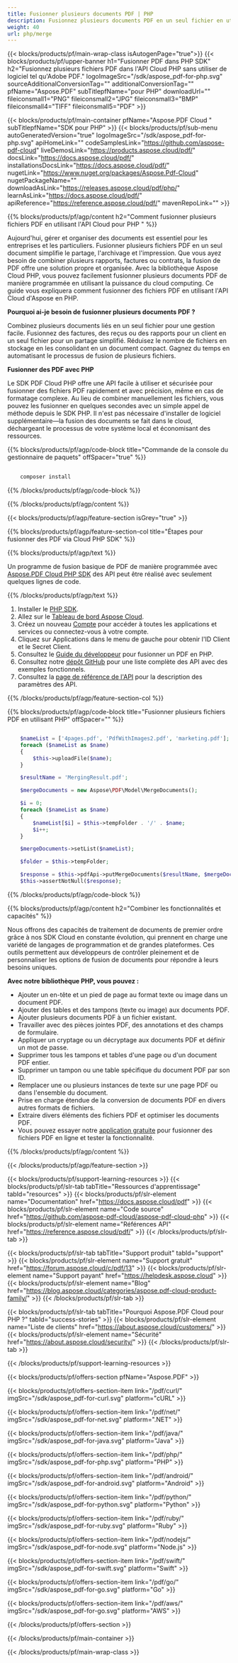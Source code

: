 ```yaml
---
title: Fusionner plusieurs documents PDF | PHP
description: Fusionnez plusieurs documents PDF en un seul fichier en utilisant PHP et Aspose.PDF Cloud SDK.
weight: 40
url: php/merge
---
```


{{< blocks/products/pf/main-wrap-class isAutogenPage="true">}}
{{< blocks/products/pf/upper-banner h1="Fusionner PDF dans PHP SDK" h2="Fusionnez plusieurs fichiers PDF dans l'API Cloud PHP sans utiliser de logiciel tel qu'Adobe PDF." logoImageSrc="/sdk/aspose_pdf-for-php.svg" sourceAdditionalConversionTag="" additionalConversionTag="" pfName="Aspose.PDF" subTitlepfName="pour PHP" downloadUrl="" fileiconsmall1="PNG" fileiconsmall2="JPG" fileiconsmall3="BMP" fileiconsmall4="TIFF" fileiconsmall5="PDF" >}}

{{< blocks/products/pf/main-container pfName="Aspose.PDF Cloud " subTitlepfName="SDK pour PHP" >}}
{{< blocks/products/pf/sub-menu autoGeneratedVersion="true" logoImageSrc="/sdk/aspose_pdf-for-php.svg" apiHomeLink="" codeSamplesLink="https://github.com/aspose-pdf-cloud" liveDemosLink="https://products.aspose.cloud/pdf/" docsLink="https://docs.aspose.cloud/pdf/" installationsDocsLink="https://docs.aspose.cloud/pdf/" nugetLink="https://www.nuget.org/packages/Aspose.Pdf-Cloud" nugetPackageName="" downloadAsLink="https://releases.aspose.cloud/pdf/php/" learnAsLink="https://docs.aspose.cloud/pdf/" apiReference="https://reference.aspose.cloud/pdf/" mavenRepoLink="" >}}

{{% blocks/products/pf/agp/content h2="Comment fusionner plusieurs fichiers PDF en utilisant l'API Cloud pour PHP " %}}

Aujourd'hui, gérer et organiser des documents est essentiel pour les entreprises et les particuliers. Fusionner plusieurs fichiers PDF en un seul document simplifie le partage, l'archivage et l'impression. Que vous ayez besoin de combiner plusieurs rapports, factures ou contrats, la fusion de PDF offre une solution propre et organisée. Avec la bibliothèque Aspose Cloud PHP, vous pouvez facilement fusionner plusieurs documents PDF de manière programmée en utilisant la puissance du cloud computing. Ce guide vous expliquera comment fusionner des fichiers PDF en utilisant l'API Cloud d'Aspose en PHP.

**Pourquoi ai-je besoin de fusionner plusieurs documents PDF ?**

Combinez plusieurs documents liés en un seul fichier pour une gestion facile. Fusionnez des factures, des reçus ou des rapports pour un client en un seul fichier pour un partage simplifié. Réduisez le nombre de fichiers en stockage en les consolidant en un document compact. Gagnez du temps en automatisant le processus de fusion de plusieurs fichiers.

**Fusionner des PDF avec PHP**

Le SDK PDF Cloud PHP offre une API facile à utiliser et sécurisée pour fusionner des fichiers PDF rapidement et avec précision, même en cas de formatage complexe. Au lieu de combiner manuellement les fichiers, vous pouvez les fusionner en quelques secondes avec un simple appel de méthode depuis le SDK PHP. Il n'est pas nécessaire d'installer de logiciel supplémentaire—la fusion des documents se fait dans le cloud, déchargeant le processus de votre système local et économisant des ressources.

{{% blocks/products/pf/agp/code-block title="Commande de la console du gestionnaire de paquets" offSpacer="true" %}}

```bash
     
    composer install

```

{{% /blocks/products/pf/agp/code-block %}}

{{% /blocks/products/pf/agp/content %}}

{{< blocks/products/pf/agp/feature-section isGrey="true" >}}

{{% blocks/products/pf/agp/feature-section-col title="Étapes pour fusionner des PDF via Cloud PHP SDK" %}}

{{% blocks/products/pf/agp/text %}}

Un programme de fusion basique de PDF de manière programmée avec
[Aspose.PDF Cloud PHP SDK](https://products.aspose.cloud/pdf/php/)
des API peut être réalisé avec seulement quelques lignes de code.

{{% /blocks/products/pf/agp/text %}}

1. Installer le [PHP SDK](https://pypi.org/project/asposepdfcloud/).
1. Allez sur le [Tableau de bord Aspose Cloud](https://dashboard.aspose.cloud/).
1. Créez un nouveau [Compte](https://docs.aspose.cloud/display/storagecloud/Creating+and+Managing+Account) pour accéder à toutes les applications et services ou connectez-vous à votre compte.
1. Cliquez sur Applications dans le menu de gauche pour obtenir l'ID Client et le Secret Client.
1. Consultez le [Guide du développeur](https://docs.aspose.cloud/pdf/merge-multiple-pdf-files/) pour fusionner un PDF en PHP.
1. Consultez notre [dépôt GitHub](https://github.com/aspose-pdf-cloud/aspose-pdf-cloud-php) pour une liste complète des API avec des exemples fonctionnels.
1. Consultez la [page de référence de l'API](https://reference.aspose.cloud/pdf/#/Document) pour la description des paramètres des API.

{{% /blocks/products/pf/agp/feature-section-col %}}


{{% blocks/products/pf/agp/code-block title="Fusionner plusieurs fichiers PDF en utilisant PHP" offSpacer="" %}}

```php

	$nameList = ['4pages.pdf', 'PdfWithImages2.pdf', 'marketing.pdf'];
	foreach ($nameList as $name)
	{
		$this->uploadFile($name);
	}

	$resultName = 'MergingResult.pdf';

	$mergeDocuments = new Aspose\PDF\Model\MergeDocuments();

	$i = 0;
	foreach ($nameList as $name)
	{
		$nameList[$i] = $this->tempFolder . '/' . $name;
		$i++;
	}

	$mergeDocuments->setList($nameList);

	$folder = $this->tempFolder;

	$response = $this->pdfApi->putMergeDocuments($resultName, $mergeDocuments, $storage = null, $folder);
	$this->assertNotNull($response);
```

{{% /blocks/products/pf/agp/code-block %}}

{{% blocks/products/pf/agp/content h2="Combiner les fonctionnalités et capacités" %}}

Nous offrons des capacités de traitement de documents de premier ordre grâce à nos SDK Cloud en constante évolution, qui prennent en charge une variété de langages de programmation et de grandes plateformes. Ces outils permettent aux développeurs de contrôler pleinement et de personnaliser les options de fusion de documents pour répondre à leurs besoins uniques.

**Avec notre bibliothèque PHP, vous pouvez :**

+ Ajouter un en-tête et un pied de page au format texte ou image dans un document PDF.
+ Ajouter des tables et des tampons (texte ou image) aux documents PDF.
+ Ajouter plusieurs documents PDF à un fichier existant.
+ Travailler avec des pièces jointes PDF, des annotations et des champs de formulaire.
+ Appliquer un cryptage ou un décryptage aux documents PDF et définir un mot de passe.
+ Supprimer tous les tampons et tables d'une page ou d'un document PDF entier.
+ Supprimer un tampon ou une table spécifique du document PDF par son ID.
+ Remplacer une ou plusieurs instances de texte sur une page PDF ou dans l'ensemble du document.
+ Prise en charge étendue de la conversion de documents PDF en divers autres formats de fichiers.
+ Extraire divers éléments des fichiers PDF et optimiser les documents PDF.
+ Vous pouvez essayer notre [application gratuite](https://products.aspose.app/pdf/merger) pour fusionner des fichiers PDF en ligne et tester la fonctionnalité.

{{% /blocks/products/pf/agp/content %}}

{{< /blocks/products/pf/agp/feature-section >}}

{{< blocks/products/pf/support-learning-resources >}}
{{< blocks/products/pf/slr-tab tabTitle="Ressources d'apprentissage" tabId="resources" >}}
{{< blocks/products/pf/slr-element name="Documentation" href="https://docs.aspose.cloud/pdf" >}}
{{< blocks/products/pf/slr-element name="Code source" href="https://github.com/aspose-pdf-cloud/aspose-pdf-cloud-php" >}}
{{< blocks/products/pf/slr-element name="Références API" href="https://reference.aspose.cloud/pdf/" >}}
{{< /blocks/products/pf/slr-tab >}}

{{< blocks/products/pf/slr-tab tabTitle="Support produit" tabId="support" >}}
{{< blocks/products/pf/slr-element name="Support gratuit" href="https://forum.aspose.cloud/c/pdf/13" >}}
{{< blocks/products/pf/slr-element name="Support payant" href="https://helpdesk.aspose.cloud" >}}
{{< blocks/products/pf/slr-element name="Blog" href="https://blog.aspose.cloud/categories/aspose.pdf-cloud-product-family/" >}}
{{< /blocks/products/pf/slr-tab >}}

{{< blocks/products/pf/slr-tab tabTitle="Pourquoi Aspose.PDF Cloud pour PHP ?" tabId="success-stories" >}}
{{< blocks/products/pf/slr-element name="Liste de clients" href="https://about.aspose.cloud/customers/" >}}
{{< blocks/products/pf/slr-element name="Sécurité" href="https://about.aspose.cloud/security/" >}}
{{< /blocks/products/pf/slr-tab >}}

{{< /blocks/products/pf/support-learning-resources >}}

{{< blocks/products/pf/offers-section pfName="Aspose.PDF" >}}

{{< blocks/products/pf/offers-section-item link="/pdf/curl/" imgSrc="/sdk/aspose_pdf-for-curl.svg" platform="cURL" >}}

{{< blocks/products/pf/offers-section-item link="/pdf/net/" imgSrc="/sdk/aspose_pdf-for-net.svg" platform=".NET" >}}

{{< blocks/products/pf/offers-section-item link="/pdf/java/" imgSrc="/sdk/aspose_pdf-for-java.svg" platform="Java" >}}

{{< blocks/products/pf/offers-section-item link="/pdf/php/" imgSrc="/sdk/aspose_pdf-for-php.svg" platform="PHP" >}}

{{< blocks/products/pf/offers-section-item link="/pdf/android/" imgSrc="/sdk/aspose_pdf-for-android.svg" platform="Android" >}}

{{< blocks/products/pf/offers-section-item link="/pdf/python/" imgSrc="/sdk/aspose_pdf-for-python.svg" platform="Python" >}}

{{< blocks/products/pf/offers-section-item link="/pdf/ruby/" imgSrc="/sdk/aspose_pdf-for-ruby.svg" platform="Ruby" >}}

{{< blocks/products/pf/offers-section-item link="/pdf/nodejs/" imgSrc="/sdk/aspose_pdf-for-node.svg" platform="Node.js" >}}

{{< blocks/products/pf/offers-section-item link="/pdf/swift/" imgSrc="/sdk/aspose_pdf-for-swift.svg" platform="Swift" >}}

{{< blocks/products/pf/offers-section-item link="/pdf/go/" imgSrc="/sdk/aspose_pdf-for-go.svg" platform="Go" >}}

{{< blocks/products/pf/offers-section-item link="/pdf/aws/" imgSrc="/sdk/aspose_pdf-for-go.svg" platform="AWS" >}}

{{< /blocks/products/pf/offers-section >}}

<!-- aboutfile Ends -->

{{< /blocks/products/pf/main-container >}}

{{< /blocks/products/pf/main-wrap-class >}}
